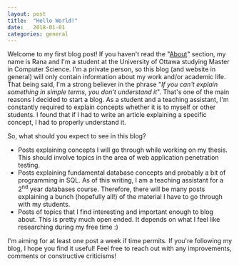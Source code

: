 ```yaml
---
layout: post
title:  "Hello World!"
date:   2018-01-01 
categories: general
---
```


Welcome to my first blog post! If you haven't read the "[About](/about/)" section, my name is Rana and I'm a student at the University of Ottawa studying Master in Computer Science. I'm a private person, so this blog (and website in general) will only contain information about my work and/or academic life. That being said, I'm a strong believer in the phrase "*If you can't explain something in simple terms, you don't understand it*". That's one of the main reasons I decided to start a blog. As a student and a teaching assistant, I'm constantly required to explain concepts whether it is to myself or other students. I found that if I had to write an article explaining a specific concept, I had to properly understand it.

So, what should you expect to see in this blog? 

- Posts explaining concepts I will go through while working on my thesis. This should involve topics in the area of web application penetration testing.
- Posts explaining fundamental database concepts and probably a bit of programming in SQL. As of this writing, I am a teaching assistant for a 2<sup>nd</sup> year databases course. Therefore, there will be many posts explaining a bunch (hopefully all!) of the material I have to go through with my students.
- Posts of topics that I find interesting and important enough to blog about. This is pretty much open ended. It depends on what I feel like researching during my free time :)

I'm aiming for at least one post a week if time permits. If you're following my blog, I hope you find it useful! Feel free to reach out with any improvements, comments or constructive criticisms!